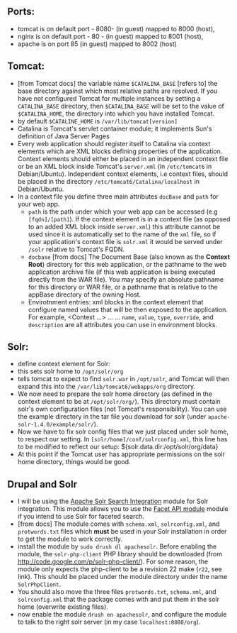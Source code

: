 ## Ports: 
- tomcat is on default port - 8080- (in guest) mapped to 8000 (host),
- nginx is on default port - 80 - (in guest) mapped to 8001 (host),
- apache is on port 85 (in guest) mapped to 8002 (host)

## Tomcat:
- [from Tomcat docs] the variable name `$CATALINA_BASE` [refers to]
  the base directory against which most relative paths are resolved.  If you
  have not configured Tomcat for multiple instances by setting a 
  `CATALINA_BASE` directory, then `$CATALINA_BASE` will be set to the value 
  of `$CATALINA_HOME`, the directory into which you have installed Tomcat.
- by default `$CATALINE_HOME` is `/var/lib/tomcat[version]` 
- Catalina is Tomcat's servlet container module; it implements Sun's
  definition of Java Server Pages
- Every web application should register itself to Catalina via context elements
  which are XML blocks defining properties of the application. Context elements
  should either be placed in an independent context file or be an XML
  block inside Tomcat's `server.xml` (in `/etc/tomcat6` in Debian/Ubuntu).
  Independent context elements, i.e context files, should be placed in the directory
  `/etc/tomcat6/Catalina/localhost` in Debian/Ubuntu. 
- In a context file you define three main attributes `docBase` and `path` for your
  web app. 
  - `path` is the path under which your web app can be accessed (e.g
  `[fqdn]/[path]`). If the context element is in a context file (as opposed to
  an added XML block inside `server.xml`) this attribute
  cannot be used since it is automatically set to the name of the `xml` file, so
  if your application's context file is `solr.xml` it would be served under
  `/solr` relative to Tomcat's FQDN.
  - `docbase` [from docs] The Document Base (also known as the **Context Root**)
  directory for this web application, or the pathname to the web application
  archive file (if this web application is being executed directly from the WAR
  file). You may specify an absolute pathname for this directory or WAR file, or
  a pathname that is relative to the appBase directory of the owning Host.
  - Envirotnment entries: xml blocks in the context element that configure named
  values that will be then exposed to the application. For example,
     <Context ...>
       ...
       <Environment name="maxExemptions"
                    value="10"
                    type="java.lang.Integer"
                    override="false"/>
       ...
     </Context>
  `name`, `value`, `type`, `override`, and `description` are all attributes you
  can use in environment blocks.
## Solr:
- define context element for Solr:
      <Context docBase="/opt/solr/solr.war" debug="0" crossContext="true">
        <Environment name="solr/home" type="java.lang.String" value="/opt/solr/org" override="true" />
        <Valve className="org.apache.catalina.valves.AccessLogValve" prefix="access_log_org"/>
        <!-- Uncomment the next line to enable IP based security 
        <Valve className="org.apache.catalina.valves.RemoteAddrValve" allow="76\.10\.176\.148,127\.0\.0\.1"/>
        -->
      </Context>
- this sets solr home to `/opt/solr/org` 
- tells tomcat to expect to find `solr.war` in `/opt/solr`, and Tomcat will then
  expand this into the `/var/lib/tomcat6/webapps/org` directory.
- We now need to prepare the solr home directory (as defined in the context
  element to be at `/opt/solr/org/`). This directory must contain solr's own
  configuration files (not Tomcat's responsibility). You can use the example
  directory in the tar file you download for solr (under
  `apache-solr-1.4.0/example/solr/`).
- Now we have to fix solr config files that we just placed under solr home, to
  respect our setting. In `[solr/home]/conf/solrconfig.xml`, this line has to be
  modified to reflect our setup:
    <dataDir>${solr.data.dir:/opt/solr/org/data}</dataDir>
- At this point if the Tomcat user has appropriate permissions on the solr home
  directory, things would be good.

## Drupal and Solr
- I will be using the
  [Apache Solr Search Integration](https://drupal.org/project/apachesolr) 
  module for Solr integration. This module allows you to use the
  [Facet API module](https://drupal.org/project/facetapi) module if
  you intend to use Solr for faceted search.
- [from docs] The module comes with `schema.xml`, `solrconfig.xml`, and
  `protwords.txt` files which **must** be used in your Solr installation in
  order to get the module to work correctly.
- install the module by `sudo drush dl apachesolr`. Before enabling the module,
  the `solr-php-client` PHP library should be downloaded (from
  http://code.google.com/p/solr-php-client/). For some reason, the module only
  expects the php-client to be a revision 22 make (`r22`, see link). This should
  be placed under the module directory under the name `SolrPhpClient`.
- You should also move the three files `protwords.txt`, `schema.xml`, and
  `solrconfig.xml` that the package comes with and put them in the solr home
  (overwrite existing files).
- now enable the module `drush en apachesolr`, and configure the module to talk
  to the right solr server (in my case `localhost:8080/org`).
